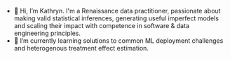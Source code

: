 - 👋 Hi, I’m Kathryn. I'm a Renaissance data practitioner, passionate about making valid statistical inferences, generating useful imperfect models and scaling their impact with competence in software & data engineering principles.
- 🌱 I’m currently learning solutions to common ML deployment challenges and heterogenous treatment effect estimation. 

<!---
kathryn-gb/kathryn-gb is a ✨ special ✨ repository because its `README.md` (this file) appears on your GitHub profile.
You can click the Preview link to take a look at your changes.
--->
